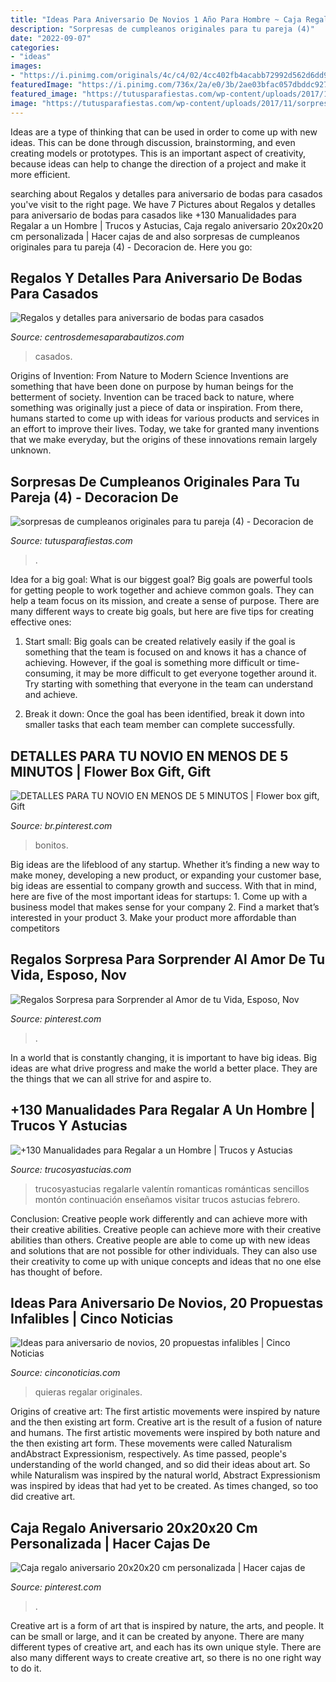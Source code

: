 ```yaml
---
title: "Ideas Para Aniversario De Novios 1 Año Para Hombre ~ Caja Regalo Aniversario 20x20x20 Cm Personalizada"
description: "Sorpresas de cumpleanos originales para tu pareja (4)"
date: "2022-09-07"
categories:
- "ideas"
images:
- "https://i.pinimg.com/originals/4c/c4/02/4cc402fb4acabb72992d562d6dd9a041.jpg"
featuredImage: "https://i.pinimg.com/736x/2a/e0/3b/2ae03bfac057dbddc92716dd94db6134.jpg"
featured_image: "https://tutusparafiestas.com/wp-content/uploads/2017/11/sorpresas-de-cumpleanos-originales-para-tu-pareja-4.jpg"
image: "https://tutusparafiestas.com/wp-content/uploads/2017/11/sorpresas-de-cumpleanos-originales-para-tu-pareja-4.jpg"
---
```



Ideas are a type of thinking that can be used in order to come up with new ideas. This can be done through discussion, brainstorming, and even creating models or prototypes. This is an important aspect of creativity, because ideas can help to change the direction of a project and make it more efficient.

	

		
searching about Regalos y detalles para aniversario de bodas para casados you've visit to the right page. We have 7 Pictures about Regalos y detalles para aniversario de bodas para casados like +130 Manualidades para Regalar a un Hombre | Trucos y Astucias, Caja regalo aniversario 20x20x20 cm personalizada | Hacer cajas de and also sorpresas de cumpleanos originales para tu pareja (4) - Decoracion de. Here you go:
		
    
## Regalos Y Detalles Para Aniversario De Bodas Para Casados

<img loading=lazy src="https://centrosdemesaparabautizos.com/wp-content/uploads/2016/11/detalles-para-aniversario-de-bodas-originales.jpg" onerror="this.onerror=null;this.src='https://tse3.mm.bing.net/th?id=OIP.fCV08y9YPZMTZ_sOJwnYtgHaJi&amp;pid=15.1';" alt="Regalos y detalles para aniversario de bodas para casados">

_Source: centrosdemesaparabautizos.com_

>casados. 

	

Origins of Invention: From Nature to Modern Science
Inventions are something that have been done on purpose by human beings for the betterment of society. Invention can be traced back to nature, where something was originally just a piece of data or inspiration. From there, humans started to come up with ideas for various products and services in an effort to improve their lives. Today, we take for granted many inventions that we make everyday, but the origins of these innovations remain largely unknown.

    
## Sorpresas De Cumpleanos Originales Para Tu Pareja (4) - Decoracion De

<img loading=lazy src="https://tutusparafiestas.com/wp-content/uploads/2017/11/sorpresas-de-cumpleanos-originales-para-tu-pareja-4.jpg" onerror="this.onerror=null;this.src='https://tse3.mm.bing.net/th?id=OIP.3M-m5EUwn8alzyuyP203mQHaFh&amp;pid=15.1';" alt="sorpresas de cumpleanos originales para tu pareja (4) - Decoracion de">

_Source: tutusparafiestas.com_

>. 

	

Idea for a big goal: What is our biggest goal?
Big goals are powerful tools for getting people to work together and achieve common goals. They can help a team focus on its mission, and create a sense of purpose. 
There are many different ways to create big goals, but here are five tips for creating effective ones: 

1. Start small: Big goals can be created relatively easily if the goal is something that the team is focused on and knows it has a chance of achieving. However, if the goal is something more difficult or time-consuming, it may be more difficult to get everyone together around it. Try starting with something that everyone in the team can understand and achieve. 

2. Break it down: Once the goal has been identified, break it down into smaller tasks that each team member can complete successfully.

    
## DETALLES PARA TU NOVIO EN MENOS DE 5 MINUTOS | Flower Box Gift, Gift

<img loading=lazy src="https://i.pinimg.com/736x/d4/14/9f/d4149f42e93d838b30ab7ceedd548011.jpg" onerror="this.onerror=null;this.src='https://tse3.mm.bing.net/th?id=OIP.s5S375Q2txtx8kr3r1aGFAHaJQ&amp;pid=15.1';" alt="DETALLES PARA TU NOVIO EN MENOS DE 5 MINUTOS | Flower box gift, Gift">

_Source: br.pinterest.com_

>bonitos. 

	

Big ideas are the lifeblood of any startup. Whether it’s finding a new way to make money, developing a new product, or expanding your customer base, big ideas are essential to company growth and success. With that in mind, here are five of the most important ideas for startups: 1. Come up with a business model that makes sense for your company 2. Find a market that’s interested in your product 3. Make your product more affordable than competitors 
    
## Regalos Sorpresa Para Sorprender Al Amor De Tu Vida, Esposo, Nov

<img loading=lazy src="https://i.pinimg.com/originals/4c/c4/02/4cc402fb4acabb72992d562d6dd9a041.jpg" onerror="this.onerror=null;this.src='https://tse2.mm.bing.net/th?id=OIP._zMk_pHuWTKcJy2_ox1_0QHaNJ&amp;pid=15.1';" alt="Regalos Sorpresa para Sorprender al Amor de tu Vida, Esposo, Nov">

_Source: pinterest.com_

>. 

	

In a world that is constantly changing, it is important to have big ideas. Big ideas are what drive progress and make the world a better place. They are the things that we can all strive for and aspire to.

    
## +130 Manualidades Para Regalar A Un Hombre | Trucos Y Astucias

<img loading=lazy src="https://trucosyastucias.com/wp-content/uploads/2015/08/manualidades-para-regalar-novio.jpg" onerror="this.onerror=null;this.src='https://tse4.mm.bing.net/th?id=OIP.V44cOGq89IFoijcMInWqfQHaOv&amp;pid=15.1';" alt="+130 Manualidades para Regalar a un Hombre | Trucos y Astucias">

_Source: trucosyastucias.com_

>trucosyastucias regalarle valentín romanticas románticas sencillos montón continuación enseñamos visitar trucos astucias febrero. 

	

Conclusion: Creative people work differently and can achieve more with their creative abilities.
Creative people can achieve more with their creative abilities than others. Creative people are able to come up with new ideas and solutions that are not possible for other individuals. They can also use their creativity to come up with unique concepts and ideas that no one else has thought of before.

    
## Ideas Para Aniversario De Novios, 20 Propuestas Infalibles | Cinco Noticias

<img loading=lazy src="https://www.cinconoticias.com/wp-content/uploads/regalar-vale-por-lo-que-quieras.jpg" onerror="this.onerror=null;this.src='https://tse4.mm.bing.net/th?id=OIP.rBerUlVSh67TOm8R6P2wyAHaDv&amp;pid=15.1';" alt="Ideas para aniversario de novios, 20 propuestas infalibles | Cinco Noticias">

_Source: cinconoticias.com_

>quieras regalar originales. 

	

Origins of creative art: The first artistic movements were inspired by nature and the then existing art form.
Creative art is the result of a fusion of nature and humans. The first artistic movements were inspired by both nature and the then existing art form. These movements were called Naturalism andAbstract Expressionism, respectively. As time passed, people's understanding of the world changed, and so did their ideas about art. So while Naturalism was inspired by the natural world, Abstract Expressionism was inspired by ideas that had yet to be created. As times changed, so too did creative art.

    
## Caja Regalo Aniversario 20x20x20 Cm Personalizada | Hacer Cajas De

<img loading=lazy src="https://i.pinimg.com/736x/2a/e0/3b/2ae03bfac057dbddc92716dd94db6134.jpg" onerror="this.onerror=null;this.src='https://tse1.mm.bing.net/th?id=OIP.JiB8ktRBrXELoq_T0fT5lAC7FN&amp;pid=15.1';" alt="Caja regalo aniversario 20x20x20 cm personalizada | Hacer cajas de">

_Source: pinterest.com_

>. 

	

Creative art is a form of art that is inspired by nature, the arts, and people. It can be small or large, and it can be created by anyone. There are many different types of creative art, and each has its own unique style. There are also many different ways to create creative art, so there is no one right way to do it.

